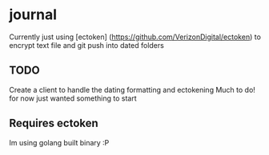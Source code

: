 # journal

Currently just using [ectoken] (https://github.com/VerizonDigital/ectoken) to encrypt text file and git push into dated folders

## TODO
Create a client to handle the dating formatting and ectokening
Much to do! for now just wanted something to start

## Requires ectoken
Im using golang built binary :P


